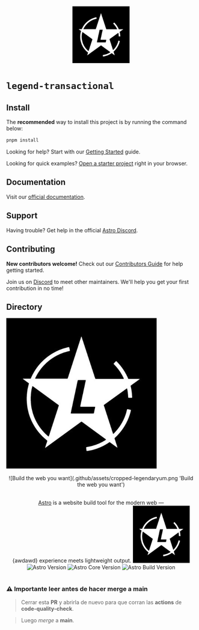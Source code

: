 <div style="text-align: center;">
  <br/>
  <br/>
<img src=".github/assets/legend.jpg" alt="Astro Dev Version" style="width: 30%;"/>
</div>

# `legend-transactional`

## Install

The **recommended** way to install this project is by running the command below:

```bash
pnpm install
```

Looking for help? Start with our [Getting Started](https://docs.astro.build/en/getting-started/) guide.

Looking for quick examples? [Open a starter project](https://astro.new/) right in your browser.

## Documentation

Visit our [official documentation](https://docs.astro.build/).

## Support

Having trouble? Get help in the official [Astro Discord](https://astro.build/chat).

## Contributing

**New contributors welcome!** Check out our [Contributors Guide](CONTRIBUTING.md) for help getting started.

Join us on [Discord](https://astro.build/chat) to meet other maintainers. We'll help you get your first contribution in no time!

## Directory

![Build the web you want](.github/assets/legend.jpg 'Build the web you want')

<div style="text-align: center;">
  ![Build the web you want](.github/assets/cropped-legendaryum.png 'Build the web you want')
</div>
<p align="center">
  <br/>
  <a href="https://astro.build">Astro</a> is a website build tool for the modern web &mdash;
  <br/>
  {awdawd} experience meets lightweight output.

<img src=".github/assets/legend.jpg" alt="Astro Dev Version" style="width: 30%;"/>

<img src="https://img.shields.io/badge/astro-0.18.0-blueviolet?style=flat-square&labelColor=000000" alt="Astro Version"/>
<img src="https://img.shields.io/badge/astro%2Fcore-0.18.0-blueviolet?style=flat-square&labelColor=000000" alt="Astro Core Version"/>
<img src="https://img.shields.io/badge/astro%2Fbuild-0.18.0-blueviolet?style=flat-square&labelColor=000000" alt="Astro Build Version"/>
  <br/><br/>
</p>

### ⚠ Importante leer antes de hacer merge a main

> Cerrar esta **PR** y abrirla de nuevo para que corran las **actions**
> de **code-quality-check**.

> Luego _merge_ a **main**.
